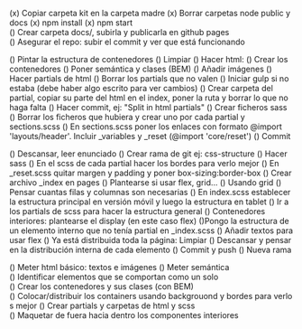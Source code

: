 (x) Copiar carpeta kit en la carpeta madre
(x) Borrar carpetas node public y docs
(x) npm install
(x) npm start
() Crear carpeta docs/, subirla y publicarla en github pages
() Asegurar el repo: subir el commit y ver que está funcionando

() Pintar la estructura de contenedores
() Limpiar
() Hacer html:
() Crear los contenedores
() Poner semántica y clases (BEM)
() Añadir imágenes
() Hacer partials de html
() Borrar los partials que no valen
() Iniciar gulp si no estaba (debe haber algo escrito para ver cambios)
() Crear carpeta del partial, copiar su parte del html en el index, poner la ruta y borrar lo que no haga falta
() Hacer commit, ej: "Split in html partials"
() Crear ficheros sass
() Borrar los ficheros que hubiera y crear uno por cada partial y sections.scss
() En sections.scss poner los enlaces con formato @import 'layouts/header'. Incluir \_variables y \_reset (@import 'core/reset')
() Commit

() Descansar, leer enunciado
() Crear rama de git ej: css-structure
() Hacer sass
() En el scss de cada partial hacer los bordes para verlo mejor
() En \_reset.scss quitar margen y padding y poner box-sizing:border-box
() Crear archivo \_index en pages
() Plantearse si usar flex, grid...
() Usando grid
() Pensar cuantas filas y columnas son necesarias
() En index.scss establecer la estructura principal en versión móvil y luego la estructura en tablet
() Ir a los partials de scss para hacer la estructura general
() Contenedores interiores: plantearse el display (en este caso flex)
()Pongo la estructura de un elemento interno que no tenía partial en \_index.scss
() Añadir textos para usar flex
() Ya está distribuida toda la página: Limpiar
() Descansar y pensar en la distribución interna de cada elemento
() Commit y push
() Nueva rama

() Meter html básico: textos e imágenes
() Meter semántica
() Identificar elementos que se comportan como un solo
() Crear los contenedores y sus clases (con BEM)
() Colocar/distribuir los containers usando backgrouond y bordes para verlos mejor
() Crear partials y carpetas de html y scss 
() Maquetar de fuera hacia dentro los componentes interiores
